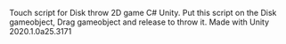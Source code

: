 Touch script for Disk throw 2D game C# Unity. Put this script on the Disk gameobject,  Drag gameobject and release to throw it. Made with Unity 2020.1.0a25.3171
